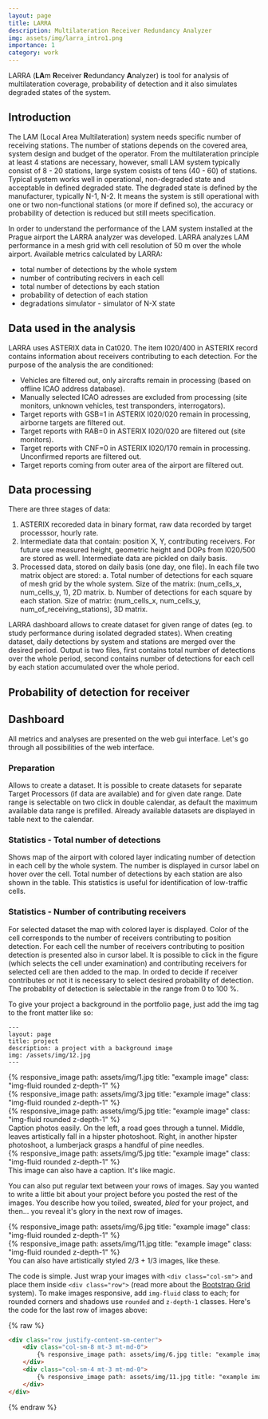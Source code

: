 ```yaml
---
layout: page
title: LARRA
description: Multilateration Receiver Redundancy Analyzer
img: assets/img/larra_intro1.png
importance: 1
category: work
---
```

LARRA (**LA**m **R**eceiver **R**edundancy **A**nalyzer) is tool for analysis of multilateration coverage, probability of detection and it also simulates degraded states of the system.

## Introduction
The LAM (Local Area Multilateration) system needs specific number of receiving stations. The number of stations depends on the covered area, system design and budget of the operator. From the multilateration principle at least 4 stations are necessary, however, small LAM system typically consist of 8 - 20 stations, large system cosists of tens (40 - 60) of stations. Typical system works well in operational, non-degraded state and acceptable in defined degraded state. The degraded state is defined by the manufacturer, typically N-1, N-2. It means the system is still operational with one or two non-functional stations (or more if defined so), the accuracy or probability of detection is reduced but still meets specification.

In order to understand the performance of the LAM system installed at the Prague airport the LARRA analyzer was developed. LARRA analyzes LAM performance in a mesh grid with cell resolution of 50 m over the whole airport. 
Available metrics calculated by LARRA:
  - total number of detections by the whole system
  - number of contributing recivers in each cell
  - total number of detections by each station
  - probability of detection of each station
  - degradations simulator - simulator of N-X state

## Data used in the analysis
LARRA uses ASTERIX data in Cat020. The item I020/400 in ASTERIX record contains information about receivers contributing to each detection. For the purpose of the analysis the are conditioned:
  - Vehicles are filtered out, only aircrafts remain in processing (based on offline ICAO address database).
  - Manually selected ICAO adresses are excluded from processing (site monitors, unknown vehicles, test transponders, interrogators).
  - Target reports with GSB=1 in ASTERIX I020/020 remain in processing, airborne targets are filtered out.
  - Target reports with RAB=0 in ASTERIX I020/020 are filtered out (site monitors).
  - Target reports with CNF=0 in ASTERIX I020/170 remain in processing. Unconfirmed reports are filtered out.
  - Target reports coming from outer area of the airport are filtered out.

## Data processing
There are three stages of data:
  1. ASTERIX recoreded data in binary format, raw data recorded by target processsor, hourly rate.
  2. Intermediate data that contain: position X, Y, contributing receivers. For future use measured height, geometric height and DOPs from I020/500 are stored as well. Intermediate data are pickled on daily basis.
  3. Processed data, stored on daily basis (one day, one file). In each file two matrix object are stored:
    a. Total number of detections for each square of mesh grid by the whole system. Size of the matrix: (num_cells_x, num_cells_y, 1), 2D matrix.
    b. Number of detections for each square by each station. Size of matrix: (num_cells_x, num_cells_y, num_of_receiving_stations), 3D matrix.

LARRA dashboard allows to create dataset for given range of dates (eg. to study performance during isolated degraded states). When creating dataset, daily detections by system and stations are merged over the desired period. Output is two files, first contains total number of detections over the whole period, second contains number of detections for each cell by each station accumulated over the whole period.

## Probability of detection for receiver

## Dashboard
All metrics and analyses are presented on the web gui interface. Let's go through all possibilities of the web interface.

### Preparation
Allows to create a dataset. It is possible to create datasets for separate Target Processors (if data are available) and for given date range. Date range is selectable on two click in double calendar, as default the maximum available data range is prefilled.
Already available datasets are displayed in table next to the calendar. 

### Statistics - Total number of detections
Shows map of the airport with colored layer indicating number of detection in each cell by the whole system. The number is displayed in cursor label on hover over the cell. Total number of detections by each station are also shown in the table. This statistics is useful for identification of low-traffic cells.

### Statistics - Number of contributing receivers
For selected dataset the map with colored layer is displayed. Color of the cell corresponds to the number of receivers contributing to position detection. For each cell the number of receivers contributing to position detection is presented also in cursor label. It is possible to click in the figure (which selects the cell under examination) and contributing receivers for selected cell are then added to the map.
In orded to decide if receiver contributes or not it is necessary to select desired probability of detection. The probablity of detection is selectable in the range from 0 to 100 %.





To give your project a background in the portfolio page, just add the img tag to the front matter like so:

    ---
    layout: page
    title: project
    description: a project with a background image
    img: /assets/img/12.jpg
    ---

<div class="row">
    <div class="col-sm mt-3 mt-md-0">
        {% responsive_image path: assets/img/1.jpg title: "example image" class: "img-fluid rounded z-depth-1" %}
    </div>
    <div class="col-sm mt-3 mt-md-0">
        {% responsive_image path: assets/img/3.jpg title: "example image" class: "img-fluid rounded z-depth-1" %}
    </div>
    <div class="col-sm mt-3 mt-md-0">
        {% responsive_image path: assets/img/5.jpg title: "example image" class: "img-fluid rounded z-depth-1" %}
    </div>
</div>
<div class="caption">
    Caption photos easily. On the left, a road goes through a tunnel. Middle, leaves artistically fall in a hipster photoshoot. Right, in another hipster photoshoot, a lumberjack grasps a handful of pine needles.
</div>
<div class="row">
    <div class="col-sm mt-3 mt-md-0">
        {% responsive_image path: assets/img/5.jpg title: "example image" class: "img-fluid rounded z-depth-1" %}
    </div>
</div>
<div class="caption">
    This image can also have a caption. It's like magic.
</div>

You can also put regular text between your rows of images.
Say you wanted to write a little bit about your project before you posted the rest of the images.
You describe how you toiled, sweated, *bled* for your project, and then... you reveal it's glory in the next row of images.


<div class="row justify-content-sm-center">
    <div class="col-sm-8 mt-3 mt-md-0">
        {% responsive_image path: assets/img/6.jpg title: "example image" class: "img-fluid rounded z-depth-1" %}
    </div>
    <div class="col-sm-4 mt-3 mt-md-0">
        {% responsive_image path: assets/img/11.jpg title: "example image" class: "img-fluid rounded z-depth-1" %}
    </div>
</div>
<div class="caption">
    You can also have artistically styled 2/3 + 1/3 images, like these.
</div>


The code is simple.
Just wrap your images with `<div class="col-sm">` and place them inside `<div class="row">` (read more about the <a href="https://getbootstrap.com/docs/4.4/layout/grid/">Bootstrap Grid</a> system).
To make images responsive, add `img-fluid` class to each; for rounded corners and shadows use `rounded` and `z-depth-1` classes.
Here's the code for the last row of images above:

{% raw %}
```html
<div class="row justify-content-sm-center">
    <div class="col-sm-8 mt-3 mt-md-0">
        {% responsive_image path: assets/img/6.jpg title: "example image" class: "img-fluid rounded z-depth-1" %}
    </div>
    <div class="col-sm-4 mt-3 mt-md-0">
        {% responsive_image path: assets/img/11.jpg title: "example image" class: "img-fluid rounded z-depth-1" %}
    </div>
</div>
```
{% endraw %}

